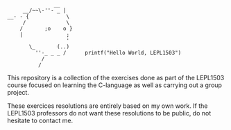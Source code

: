 ```
               __
     __/~~\-''- _ | 
__- - {            \ 
     /             \
    /       ;o    o }
    |              ;
                   '
       \_       (..)
         ''-_ _ _ /      printf("Hello World, LEPL1503") 
           /
          /

```


This repository is a collection of the exercises done as part of the LEPL1503 course focused on learning the C-language as well as carrying out a group project.

These exercices resolutions are entirely based on my own work. If the LEPL1503 professors do not want these resolutions to be public, do not hesitate to contact me.
